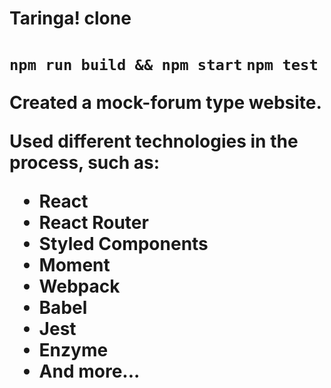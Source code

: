 <h1>Taringa! clone<h1>
<code>npm run build && npm start</code>
<code>npm test</code>
<p>Created a mock-forum type website.<p>
<p>Used different technologies in the process, such as:<p>
<ul>
    <li>React</li>
    <li>React Router</li>
    <li>Styled Components</li>
    <li>Moment</li>
    <li>Webpack</li>
    <li>Babel</li>
    <li>Jest</li>
    <li>Enzyme</li>
    <li>And more...</li>
</ul>
